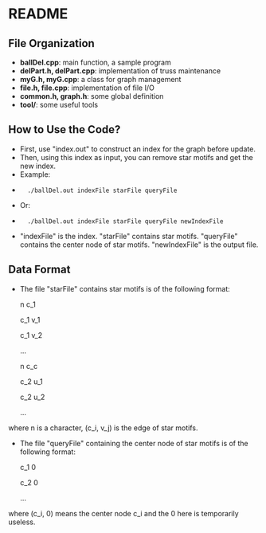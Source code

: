 # README #

## File Organization ##

* **ballDel.cpp**: main function, a sample program
* **delPart.h, delPart.cpp**: implementation of truss maintenance
* **myG.h, myG.cpp**: a class for graph management
* **file.h, file.cpp**: implementation of file I/O
* **common.h, graph.h**: some global definition
* **tool/**: some useful tools

## How to Use the Code? ##

* First, use "index.out" to construct an index for the graph before update.
* Then, using this index as input, you can remove star motifs and get the new index.
* Example:
*       ./ballDel.out indexFile starFile queryFile
* Or:
*       ./ballDel.out indexFile starFile queryFile newIndexFile
* "indexFile" is the index. "starFile" contains star motifs. "queryFile" contains the center node of star motifs. "newIndexFile" is the output file.

## Data Format ##

* The file "starFile" contains star motifs is of the following format:

    n  c_1

    c_1 v_1

    c_1 v_2

    ...

    n  c_c

    c_2 u_1

    c_2 u_2

    ...

where n is a character, (c_i, v_j) is the edge of star motifs.

* The file "queryFile" containing the center node of star motifs is of the following format:

    c_1 0

    c_2 0

    ...

where (c_i, 0) means the center node c_i and the 0 here is temporarily useless.
